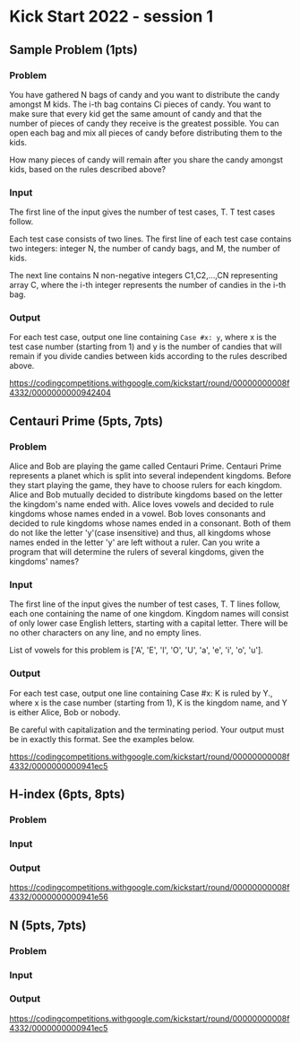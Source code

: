 # Kick Start 2022 - session 1

## Sample Problem (1pts)

### Problem

You have gathered N bags of candy and you want to distribute the candy amongst M kids. The i-th bag contains Ci pieces of candy. You want to make sure that every kid get the same amount of candy and that the number of pieces of candy they receive is the greatest possible. You can open each bag and mix all pieces of candy before distributing them to the kids.

How many pieces of candy will remain after you share the candy amongst kids, based on the rules described above? 

### Input

The first line of the input gives the number of test cases, T. T test cases follow.

Each test case consists of two lines. The first line of each test case contains two integers: integer N, the number of candy bags, and M, the number of kids.

The next line contains N non-negative integers C1,C2,…,CN representing array C, where the i-th integer represents the number of candies in the i-th bag. 

### Output

For each test case, output one line containing `Case #x: y`, where x is the test case number (starting from 1) and y is the number of candies that will remain if you divide candies between kids according to the rules described above.

https://codingcompetitions.withgoogle.com/kickstart/round/00000000008f4332/0000000000942404


## Centauri Prime (5pts, 7pts)

### Problem

Alice and Bob are playing the game called Centauri Prime. Centauri Prime represents a planet which is split into several independent kingdoms. Before they start playing the game, they have to choose rulers for each kingdom. Alice and Bob mutually decided to distribute kingdoms based on the letter the kingdom's name ended with. Alice loves vowels and decided to rule kingdoms whose names ended in a vowel. Bob loves consonants and decided to rule kingdoms whose names ended in a consonant. Both of them do not like the letter 'y'(case insensitive) and thus, all kingdoms whose names ended in the letter 'y' are left without a ruler. Can you write a program that will determine the rulers of several kingdoms, given the kingdoms' names? 

### Input

The first line of the input gives the number of test cases, T. T lines follow, each one containing the name of one kingdom. Kingdom names will consist of only lower case English letters, starting with a capital letter. There will be no other characters on any line, and no empty lines.

List of vowels for this problem is ['A', 'E', 'I', 'O', 'U', 'a', 'e', 'i', 'o', 'u']. 

### Output

For each test case, output one line containing Case #x: K is ruled by Y., where x is the case number (starting from 1), K is the kingdom name, and Y is either Alice, Bob or nobody.

Be careful with capitalization and the terminating period. Your output must be in exactly this format. See the examples below. 

https://codingcompetitions.withgoogle.com/kickstart/round/00000000008f4332/0000000000941ec5


## H-index (6pts, 8pts)

### Problem

### Input

### Output

https://codingcompetitions.withgoogle.com/kickstart/round/00000000008f4332/0000000000941e56

## N (5pts, 7pts)

### Problem

### Input

### Output

https://codingcompetitions.withgoogle.com/kickstart/round/00000000008f4332/0000000000941ec5
